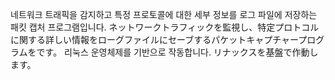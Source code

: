 네트워크 트래픽을 감지하고 특정 프로토콜에 대한 세부 정보를 로그 파일에 저장하는 패킷 캡처 프로그램입니다.
ネットワークトラフィックを監視し、特定プロトコルに関する詳しい情報をローグファイルにセーブするパケットキャプチャープログラムをです。
리눅스 운영체제를 기반으로 작동합니다.
リナックスを基盤で作動します。
